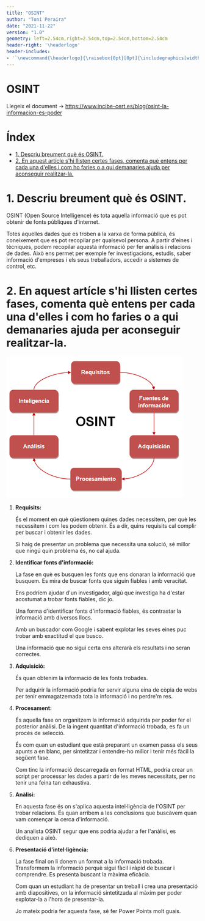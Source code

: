 ```yaml
---
title: "OSINT"
author: "Toni Peraira"
date: "2021-11-22"
version: "1.0"
geometry: left=2.54cm,right=2.54cm,top=2.54cm,bottom=2.54cm
header-right: '\headerlogo'
header-includes:
- '`\newcommand{\headerlogo}{\raisebox{0pt}[0pt]{\includegraphics[width=3cm]{../institut_montilivi.png}}}`{=latex}'
---
```


<!--
pandoc README.md -o Toni_Peraira_OSINT.pdf --from markdown --template eisvogel --listings --pdf-engine=xelatex
-->

# OSINT  <!-- omit in toc -->

Llegeix el document -> https://www.incibe-cert.es/blog/osint-la-informacion-es-poder

# Índex  <!-- omit in toc -->

- [1. Descriu breument què és OSINT.](#1-descriu-breument-què-és-osint)
- [2. En aquest artícle s'hi llisten certes fases, comenta què entens per cada una d'elles i com ho faries o a qui demanaries ajuda per aconseguir realitzar-la.](#2-en-aquest-artícle-shi-llisten-certes-fases-comenta-què-entens-per-cada-una-delles-i-com-ho-faries-o-a-qui-demanaries-ajuda-per-aconseguir-realitzar-la)

# 1. Descriu breument què és OSINT.

OSINT (Open Source Intelligence) és tota aquella informació que es pot obtenir de fonts públiques d'internet. 

Totes aquelles dades que es troben a la xarxa de forma pública, és coneixement que es pot recopilar per qualsevol persona. A partir d'eines i tècniques, podem recopilar aquesta informació per fer anàlisis i relacions de dades.
Això ens permet per exemple fer investigacions, estudis, saber informació d'empreses i els seus treballadors, accedir a sistemes de control, etc.


# 2. En aquest artícle s'hi llisten certes fases, comenta què entens per cada una d'elles i com ho faries o a qui demanaries ajuda per aconseguir realitzar-la. 

!["Fases OSINT"](images/fases.png "Fases OSINT")

1. **Requisits:**

    És el moment en què qüestionem quines dades necessitem, per què les necessitem i com les podem obtenir. És a dir, quins requisits cal complir per buscar i obtenir les dades.

    Si haig de presentar un problema que necessita una solució, sé millor que ningú quin problema és, no cal ajuda.

2. **Identificar fonts d'informació:**

    La fase en què es busquen les fonts que ens donaran la informació que busquem. Es mira de buscar fonts que siguin fiables i amb veracitat.

    Ens podríem ajudar d'un investigador, algú que investiga ha d'estar acostumat a trobar fonts fiables, dic jo.

    Una forma d'identificar fonts d'informació fiables, és contrastar la informació amb diversos llocs.

    Amb un buscador com Google i sabent explotar les seves eines puc trobar amb exactitud el que busco.

    Una informació que no sigui certa ens alterarà els resultats i no seran correctes.

3. **Adquisició:**
   
    És quan obtenim la informació de les fonts trobades.

    Per adquirir la informació podria fer servir alguna eina de còpia de webs per tenir emmagatzemada tota la informació i no perdre'm res.

4. **Procesament:**

    És aquella fase on organitzem la informació adquirida per poder fer el posterior anàlisi. De la ingent quantitat d'informació trobada, es fa un procés de selecció.

    És com quan un estudiant que està preparant un examen passa els seus apunts a en blanc, per sintetitzar i entendre-ho millor i tenir més fàcil la següent fase.

    Com tinc la informació descarregada en format HTML, podria crear un script per processar les dades a partir de les meves necessitats, per no tenir una feina tan exhaustiva.

5. **Anàlisi:**

    En aquesta fase és on s'aplica aquesta intel·ligència de l'OSINT per trobar relacions. És quan arribem a les conclusions que buscàvem quan vam començar la cerca d'informació.

    Un analista OSINT segur que ens podria ajudar a fer l'anàlisi, es dediquen a això.

6. **Presentació d'intel·ligència:**

    La fase final on li donem un format a la informació trobada. Transformem la informació perquè sigui fàcil i ràpid de buscar i comprendre. Es presenta buscant la màxima eficàcia. 
    
    Com quan un estudiant ha de presentar un treball i crea una presentació amb diapositives, on la informació sintetitzada al màxim per poder explotar-la a l'hora de presentar-la.

    Jo mateix podria fer aquesta fase, sé fer Power Points molt guais.